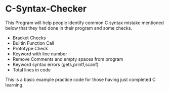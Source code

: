 # C-Syntax-Checker
This Program will help people identify common C syntax mistake mentioned below that they had done in their program and some checks.
 - Bracket Checks
 - Builtin Function Call
 - Prototype Check
 - Keyword with line number
 - Remove Comments and empty spaces from program
 - Keyword syntax errors (gets,printf,scanf)
 - Total lines in code
 
This is a basic example practice code for those having just completed C learning.
 
